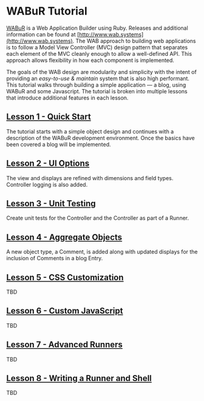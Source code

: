 
# WABuR Tutorial

[WABuR](https://github.com/ohler55/wabur) is a Web Application Builder using
Ruby. Releases and additional information can be found at
[http://www.wab.systems](http://www.wab.systems). The WAB approach to building
web applications is to follow a Model View Controller (MVC) design pattern that
separates each element of the MVC cleanly enough to allow a well-defined
API. This approach allows flexibility in how each component is
implemented.

The goals of the WAB design are modularity and simplicity with the intent of
providing an *easy-to-use & maintain* system that is also high
performant. This tutorial walks through building a simple application &mdash; a
blog, using WABuR and some Javascript. The tutorial is broken into multiple
lessons that introduce additional features in each lesson.

## [Lesson 1 - Quick Start](lesson-1/README.md)

The tutorial starts with a simple object design and continues with a
description of the WABuR development environment. Once the basics have been
covered a blog will be implemented.

## [Lesson 2 - UI Options](lesson-2/README.md)

The view and displays are refined with dimensions and field types.
Controller logging is also added.

## [Lesson 3 - Unit Testing](lesson-3/README.md)

Create unit tests for the Controller and the Controller as part of a Runner.

## [Lesson 4 - Aggregate Objects](lesson-4/README.md)

A new object type, a Comment, is added along with updated displays for the
inclusion of Comments in a blog Entry.

## [Lesson 5 - CSS Customization](lesson-5/README.md)

TBD

## [Lesson 6 - Custom JavaScript](lesson-6/README.md)

TBD

## [Lesson 7 - Advanced Runners](lesson-7/README.md)

TBD

## [Lesson 8 - Writing a Runner and Shell](lesson-8/README.md)

TBD
